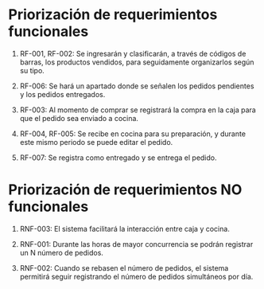 # Priorización de requerimientos funcionales 

 

1.	RF-001, RF-002: Se ingresarán y clasificarán, a través de códigos de barras, los productos vendidos, para seguidamente organizarlos según su tipo. 

2.	RF-006: Se hará un apartado donde se señalen los pedidos pendientes y los pedidos entregados. 

3.	RF-003: Al momento de comprar se registrará la compra en la caja para que el pedido sea enviado a cocina. 

4.	RF-004, RF-005: Se recibe en cocina para su preparación, y durante este mismo periodo se puede editar el pedido. 

5.	RF-007: Se registra como entregado y se entrega el pedido. 

 

 

# Priorización de requerimientos NO funcionales 

 

1.	RNF-003: El sistema facilitará la interacción entre caja y cocina. 

 

2.	RNF-001: Durante las horas de mayor concurrencia se podrán registrar un N número de pedidos. 

3.	RNF-002: Cuando se rebasen el número de pedidos, el sistema permitirá seguir registrando el número de pedidos simultáneos por día. 
